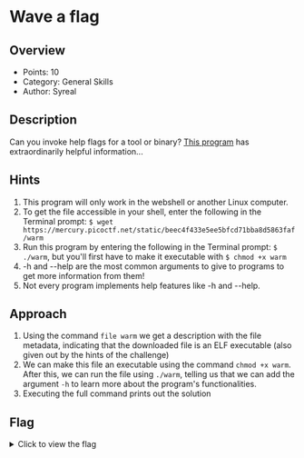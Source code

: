 # Wave a flag   

## Overview

* Points: 10
* Category: General Skills
* Author: Syreal

## Description
Can you invoke help flags for a tool or binary? [This program](https://mercury.picoctf.net/static/beec4f433e5ee5bfcd71bba8d5863faf/warm) has extraordinarily helpful information...

## Hints

1. This program will only work in the webshell or another Linux computer.
2. To get the file accessible in your shell, enter the following in the Terminal prompt: `$ wget https://mercury.picoctf.net/static/beec4f433e5ee5bfcd71bba8d5863faf/warm`
3. Run this program by entering the following in the Terminal prompt: `$ ./warm`, but you'll first have to make it executable with `$ chmod +x warm`
4. -h and --help are the most common arguments to give to programs to get more information from them!
5. Not every program implements help features like -h and --help.

## Approach

1. Using the command `file warm` we get a description with the file metadata, indicating that the downloaded file is an ELF executable (also given out by the hints of the challenge)
2. We can make this file an executable using the command `chmod +x warm`. After this, we can run the file using `./warm`, telling us that we can add the argument `-h` to learn more about the program's functionalities.
3. Executing the full command prints out the solution 

## Flag

<details>
<summary>Click to view the flag</summary>

__picoCTF{b1scu1ts_4nd_gr4vy_616f7182}__
</details>